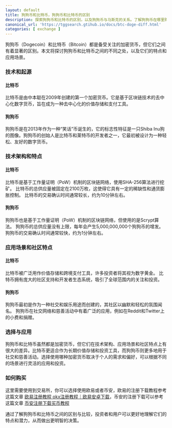 ```yaml
---
layout: default
title: 狗狗币和比特币，狗狗币和比特币的区别
description: 探索狗狗币和比特币的区别，以及狗狗币与马斯克的关系。了解狗狗币在哪里购买和如何购买，以做出明智的加密货币投资决策。
canonical_url: 'https://tggsearch.gtihub.io/docs/btc-doge-diff.html'
categories: [ exchange ]
---
```

狗狗币（Dogecoin）和比特币（Bitcoin）都是备受关注的加密货币，但它们之间有着显著的区别。本文将探讨狗狗币和比特币之间的不同之处，以及它们的特点和应用场景。

### 技术和起源
#### 比特币
比特币是由中本聪在2009年创建的第一个加密货币。它是基于区块链技术的去中心化数字货币，旨在成为一种去中心化的价值存储和支付工具。

#### 狗狗币
狗狗币是在2013年作为一种“笑话”币诞生的，它的标志性特征是一只Shiba Inu狗的图像。狗狗币的创始人是比特币和莱特币的开发者之一，它最初被设计为一种轻松、友好的数字货币。

### 技术架构和特点
#### 比特币
比特币是基于工作量证明（PoW）机制的区块链网络，使用SHA-256算法进行挖矿。
比特币的总供应量被固定在2100万枚，这使得它具有一定的稀缺性和通货膨胀控制。
比特币的交易确认时间通常较长，约为10分钟左右。

#### 狗狗币
狗狗币也是基于工作量证明（PoW）机制的区块链网络，但使用的是Scrypt算法。
狗狗币的总供应量没有上限，每年会产生5,000,000,000个狗狗币的增发。
狗狗币的交易确认时间通常较快，约为1分钟左右。

### 应用场景和社区特点
#### 比特币
比特币被广泛用作价值存储和跨境支付工具，许多投资者将其视为数字黄金。
比特币拥有庞大的社区支持和开发者生态系统，吸引了全球范围内的关注和投资。

#### 狗狗币
狗狗币最初是作为一种社交和娱乐用途而创建的，其社区以幽默和轻松的氛围闻名。
狗狗币在社交网络和慈善活动中有着广泛的应用，例如在Reddit和Twitter上的小费和捐赠。

### 选择与应用
狗狗币和比特币虽然都是加密货币，但它们在技术架构、应用场景和社区特点上有很大的差异。比特币更适合作为长期价值存储和投资工具，而狗狗币则更多地用于社交和慈善活动。选择使用哪种加密货币取决于个人的需求和偏好，可以根据不同的场景进行灵活的应用和投资。

### 如何购买
这里需要使用到交易所，你可以选择使用欧易或者币安，欧易的注册下载教程参考这篇文章 [欧易注册教程 okx注册教程｜欧易安卓下载](./okx-install.html)，币安的注册下载可以参考这篇文章 [币安注册下载买币教程](./bnb-buy-coins.html)

通过了解狗狗币和比特币之间的区别与比较，投资者和用户可以更好地理解它们的特点和潜力，从而做出更明智的决策。